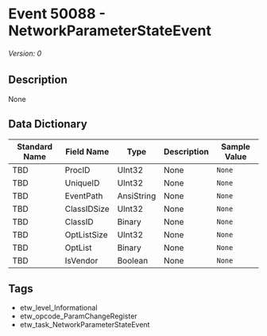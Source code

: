# Event 50088 - NetworkParameterStateEvent
###### Version: 0

## Description
None

## Data Dictionary
|Standard Name|Field Name|Type|Description|Sample Value|
|---|---|---|---|---|
|TBD|ProcID|UInt32|None|`None`|
|TBD|UniqueID|UInt32|None|`None`|
|TBD|EventPath|AnsiString|None|`None`|
|TBD|ClassIDSize|UInt32|None|`None`|
|TBD|ClassID|Binary|None|`None`|
|TBD|OptListSize|UInt32|None|`None`|
|TBD|OptList|Binary|None|`None`|
|TBD|IsVendor|Boolean|None|`None`|

## Tags
* etw_level_Informational
* etw_opcode_ParamChangeRegister
* etw_task_NetworkParameterStateEvent